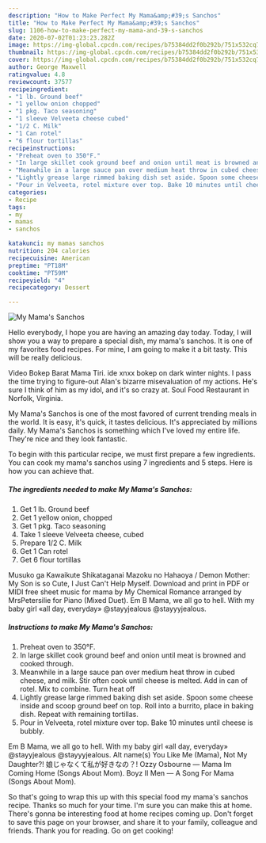 ```yaml
---
description: "How to Make Perfect My Mama&amp;#39;s Sanchos"
title: "How to Make Perfect My Mama&amp;#39;s Sanchos"
slug: 1106-how-to-make-perfect-my-mama-and-39-s-sanchos
date: 2020-07-02T01:23:23.282Z
image: https://img-global.cpcdn.com/recipes/b75384dd2f0b292b/751x532cq70/my-mamas-sanchos-recipe-main-photo.jpg
thumbnail: https://img-global.cpcdn.com/recipes/b75384dd2f0b292b/751x532cq70/my-mamas-sanchos-recipe-main-photo.jpg
cover: https://img-global.cpcdn.com/recipes/b75384dd2f0b292b/751x532cq70/my-mamas-sanchos-recipe-main-photo.jpg
author: George Maxwell
ratingvalue: 4.8
reviewcount: 37577
recipeingredient:
- "1 lb. Ground beef"
- "1 yellow onion chopped"
- "1 pkg. Taco seasoning"
- "1 sleeve Velveeta cheese cubed"
- "1/2 C. Milk"
- "1 Can rotel"
- "6 flour tortillas"
recipeinstructions:
- "Preheat oven to 350°F."
- "In large skillet cook ground beef and onion until meat is browned and cooked through."
- "Meanwhile in a large sauce pan over medium heat throw in cubed cheese, and milk. Stir often cook until cheese is melted. Add in can of rotel. Mix to combine. Turn heat off"
- "Lightly grease large rimmed baking dish set aside. Spoon some cheese inside and scoop ground beef on top. Roll into a burrito, place in baking dish. Repeat with remaining tortillas."
- "Pour in Velveeta, rotel mixture over top. Bake 10 minutes until cheese is bubbly."
categories:
- Recipe
tags:
- my
- mamas
- sanchos

katakunci: my mamas sanchos 
nutrition: 204 calories
recipecuisine: American
preptime: "PT18M"
cooktime: "PT59M"
recipeyield: "4"
recipecategory: Dessert

---
```



![My Mama&#39;s Sanchos](https://img-global.cpcdn.com/recipes/b75384dd2f0b292b/751x532cq70/my-mamas-sanchos-recipe-main-photo.jpg)

Hello everybody, I hope you are having an amazing day today. Today, I will show you a way to prepare a special dish, my mama&#39;s sanchos. It is one of my favorites food recipes. For mine, I am going to make it a bit tasty. This will be really delicious.

Video Bokep Barat Mama Tiri. ide xnxx bokep on dark winter nights. I pass the time trying to figure-out Alan&#39;s bizarre misevaluation of my actions. He&#39;s sure I think of him as my idol, and it&#39;s so crazy at. Soul Food Restaurant in Norfolk, Virginia.

My Mama&#39;s Sanchos is one of the most favored of current trending meals in the world. It is easy, it's quick, it tastes delicious. It's appreciated by millions daily. My Mama&#39;s Sanchos is something which I've loved my entire life. They're nice and they look fantastic.


To begin with this particular recipe, we must first prepare a few ingredients. You can cook my mama&#39;s sanchos using 7 ingredients and 5 steps. Here is how you can achieve that.

<!--inarticleads1-->

##### The ingredients needed to make My Mama&#39;s Sanchos:

1. Get 1 lb. Ground beef
1. Get 1 yellow onion, chopped
1. Get 1 pkg. Taco seasoning
1. Take 1 sleeve Velveeta cheese, cubed
1. Prepare 1/2 C. Milk
1. Get 1 Can rotel
1. Get 6 flour tortillas


Musuko ga Kawaikute Shikataganai Mazoku no Hahaoya / Demon Mother: My Son is so Cute, I Just Can&#39;t Help Myself. Download and print in PDF or MIDI free sheet music for mama by My Chemical Romance arranged by MrsPetersilie for Piano (Mixed Duet). Em B Mama, we all go to hell. With my baby girl «all day, everyday» @stayyjealous @stayyyjealous. 

<!--inarticleads2-->

##### Instructions to make My Mama&#39;s Sanchos:

1. Preheat oven to 350°F.
1. In large skillet cook ground beef and onion until meat is browned and cooked through.
1. Meanwhile in a large sauce pan over medium heat throw in cubed cheese, and milk. Stir often cook until cheese is melted. Add in can of rotel. Mix to combine. Turn heat off
1. Lightly grease large rimmed baking dish set aside. Spoon some cheese inside and scoop ground beef on top. Roll into a burrito, place in baking dish. Repeat with remaining tortillas.
1. Pour in Velveeta, rotel mixture over top. Bake 10 minutes until cheese is bubbly.


Em B Mama, we all go to hell. With my baby girl «all day, everyday» @stayyjealous @stayyyjealous. Alt name(s) You Like Me (Mama), Not My Daughter?! 娘じゃなくて私が好きなの？! Ozzy Osbourne — Mama Im Coming Home (Songs About Mom). Boyz II Men — A Song For Mama (Songs About Mom). 

So that's going to wrap this up with this special food my mama&#39;s sanchos recipe. Thanks so much for your time. I'm sure you can make this at home. There's gonna be interesting food at home recipes coming up. Don't forget to save this page on your browser, and share it to your family, colleague and friends. Thank you for reading. Go on get cooking!
